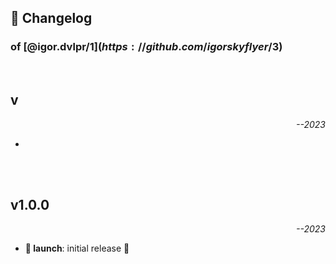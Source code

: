 ## 📒 Changelog

### of [@igor.dvlpr/$1](https://github.com/igorskyflyer/$3)

<br>

## v

<p align="right"><em>--2023</em></p>

- 

<br>
<br>

## v1.0.0

<p align="right"><em>--2023</em></p>

- **🚀 launch**: initial release 🎉
